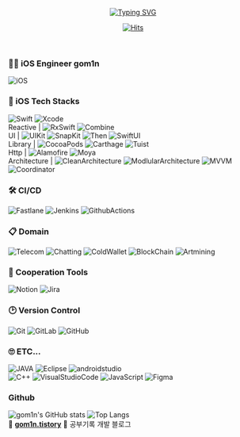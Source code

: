
<div align="center">

[![Typing SVG](https://readme-typing-svg.demolab.com?font=Jaro&size=30&duration=3000&color=B674FF&background=FFFFFF00&center=true&vCenter=true&multiline=true&random=false&width=435&height=100&lines=Welcome+to;gom1n's+Github)](https://git.io/typing-svg)

[![Hits](https://hits.seeyoufarm.com/api/count/incr/badge.svg?url=https%3A%2F%2Fgithub.com%2Fgom1n&count_bg=%23000000&title_bg=%239829E9&icon=bilibili.svg&icon_color=%23FFFFFF&title=hits&edge_flat=false)](https://hits.seeyoufarm.com)

</div>

<br>

### 👋🏻 iOS Engineer gom1n 
![iOS](https://img.shields.io/badge/iOS-000000?style=for-the-badge&logo=ios&logoColor=white)

### 📱 iOS Tech Stacks
![Swift](https://img.shields.io/badge/swift-F54A2A?style=for-the-badge&logo=swift&logoColor=white)
![Xcode](https://img.shields.io/badge/Xcode-007ACC?style=for-the-badge&logo=Xcode&logoColor=white)
<br>
Reactive | 
![RxSwift](https://img.shields.io/badge/RxSwift-F54A2A?style=for-the-badge&logo=RxSwift&logoColor=white)
![Combine](https://img.shields.io/badge/Combine-F54A2A?style=for-the-badge&logo=Combine&logoColor=white)
<br>
UI | 
![UIKit](https://img.shields.io/badge/UIKit-F54A2A?style=for-the-badge&logo=UIKit&logoColor=white)
![SnapKit](https://img.shields.io/badge/SnapKit-F54A2A?style=for-the-badge&logo=SnapKit&logoColor=white)
![Then](https://img.shields.io/badge/Then-F54A2A?style=for-the-badge&logo=Then&logoColor=white)
![SwiftUI](https://img.shields.io/badge/SwiftUI-F54A2A?style=for-the-badge&logo=SwiftUI&logoColor=white)
<br>
Library | 
![CocoaPods](https://img.shields.io/badge/CocoaPods-F54A2A?style=for-the-badge&logo=CocoaPods&logoColor=white)
![Carthage](https://img.shields.io/badge/Carthage-F54A2A?style=for-the-badge&logo=Carthage&logoColor=white)
![Tuist](https://img.shields.io/badge/Tuist-F54A2A?style=for-the-badge&logo=Tuist&logoColor=white)
<br>
Http | 
![Alamofire](https://img.shields.io/badge/Alamofire-F54A2A?style=for-the-badge&logo=Alamofire&logoColor=white)
![Moya](https://img.shields.io/badge/Moya-F54A2A?style=for-the-badge&logo=Moya&logoColor=white)
<br>
Architecture | 
![CleanArchitecture](https://img.shields.io/badge/CleanArchitecture-F54A2A?style=for-the-badge&logo=CleanArchitecture&logoColor=white)
![ModlularArchitecture](https://img.shields.io/badge/ModlularArchitecture-F54A2A?style=for-the-badge&logo=ModlularArchitecture&logoColor=white)
![MVVM](https://img.shields.io/badge/MVVM-F54A2A?style=for-the-badge&logo=MVVM&logoColor=white)
![Coordinator](https://img.shields.io/badge/Coordinator-F54A2A?style=for-the-badge&logo=Coordinator&logoColor=white)

### 🛠️ CI/CD
![Fastlane](https://img.shields.io/badge/Fastlane-%232C5263.svg?style=for-the-badge&logo=Fastlane&logoColor=white)
![Jenkins](https://img.shields.io/badge/jenkins-%232C5263.svg?style=for-the-badge&logo=jenkins&logoColor=white)
![GithubActions](https://img.shields.io/badge/GithubActions-%232C5263.svg?style=for-the-badge&logo=GithubActions&logoColor=white)

### 📋 Domain
![Telecom](https://img.shields.io/badge/Telecom-2F3134?style=for-the-badge&logo=Telecom&logoColor=white)
![Chatting](https://img.shields.io/badge/Chatting-2F3134?style=for-the-badge&logo=Chatting&logoColor=white)
![ColdWallet](https://img.shields.io/badge/ColdWallet-2F3134?style=for-the-badge&logo=ColdWallet&logoColor=white)
![BlockChain](https://img.shields.io/badge/BlockChain-2F3134?style=for-the-badge&logo=BlockChain&logoColor=white)
![Artmining](https://img.shields.io/badge/Artmining-2F3134?style=for-the-badge&logo=Artmining&logoColor=white)

### 🤝 Cooperation Tools
![Notion](https://img.shields.io/badge/Notion-%23000000.svg?style=for-the-badge&logo=notion&logoColor=white)
![Jira](https://img.shields.io/badge/jira-%230A0FFF.svg?style=for-the-badge&logo=jira&logoColor=white)

### 🕑 Version Control
![Git](https://img.shields.io/badge/git-%23F05033.svg?style=for-the-badge&logo=git&logoColor=white)
![GitLab](https://img.shields.io/badge/gitlab-%23181717.svg?style=for-the-badge&logo=gitlab&logoColor=white)
![GitHub](https://img.shields.io/badge/github-%23121011.svg?style=for-the-badge&logo=github&logoColor=white)

### 🙄 ETC... 
![JAVA](https://img.shields.io/badge/Java-007396.svg?style=for-the-badge&logo=java&logoColor=white)
![Eclipse](https://img.shields.io/badge/Eclipse-2C2255.svg?style=for-the-badge&logo=Eclipse&logoColor=white)
![androidstudio](https://img.shields.io/badge/AndroidStudio-3DDC84.svg?style=for-the-badge&logo=androidstudio&logoColor=white)
<br>
![C++](https://img.shields.io/badge/C++-00599C.svg?style=for-the-badge&logo=C%2B%2B&logoColor=white)
![VisualStudioCode](https://img.shields.io/badge/VisualStudioCode-007ACC.svg?style=for-the-badge&logo=VisualStudioCode&logoColor=white)
![JavaScript](https://img.shields.io/badge/JavaScript-F7DF1E.svg?style=for-the-badge&logo=JavaScript&logoColor=white)
![Figma](https://img.shields.io/badge/Figma-F24E1E.svg?style=for-the-badge&logo=Figma&logoColor=white)
<br>

### Github
![gom1n's GitHub stats](https://github-readme-stats.vercel.app/api?username=gom1n&show_icons=true&title_color=8e59ff&icon_color=8e59ff&text_color=8e59ff)
![Top Langs](https://github-readme-stats.vercel.app/api/top-langs/?username=gom1n&theme=dracula&layout=compact&langs_count=20&hide=javascript,html,css)
<br>
🍏 [**gom1n.tistory**](https://gom1n.tistory.com/) 🍏 공부기록 개발 블로그
